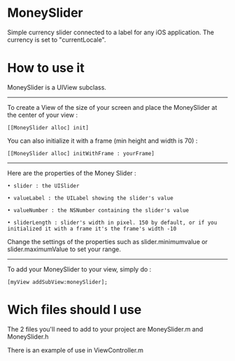 # MoneySlider

Simple currency slider connected to a label for any iOS application. The currency is set to "currentLocale".


# How to use it

MoneySlider is a UIView subclass.

___

To create a View of the size of your screen and place the MoneySlider at the center of your view :

    [[MoneySlider alloc] init] 

You can also initialize it with a frame (min height and width is 70) : 

    [[MoneySlider alloc] initWithFrame : yourFrame]

___


Here are the properties of the Money Slider :

    • slider : the UISlider

    • valueLabel : the UILabel showing the slider's value

    • valueNumber : the NSNumber containing the slider's value

    • sliderLength : slider's width in pixel. 150 by default, or if you initialized it with a frame it's the frame's width -10

Change the settings of the properties such as slider.minimumvalue or slider.maximumValue to set your range.

___

To add your MoneySlider to your view, simply do : 

    [myView addSubView:moneySlider];

# Wich files should I use

The 2 files you'll need to add to your project are MoneySlider.m and MoneySlider.h

There is an example of use in ViewController.m
